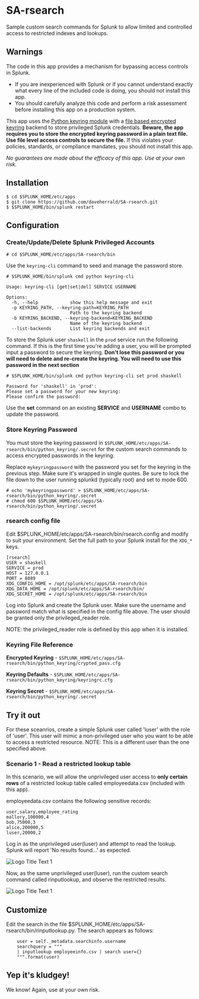 # SA-rsearch
Sample custom search commands for Splunk to allow limited and controlled access to restricted indexes and lookups.

## Warnings
The code in this app provides a mechanism for bypassing access controls in Splunk. 

* If you are inexperienced with Splunk or if you cannot understand exactly what every line of the included code is doing, you should not install this app. 
* You should carefully analyze this code and perform a risk assessment before installing this app on a production system. 

This app uses the [Python keyring module](https://pypi.python.org/pypi/keyring) with a [file based encrypted keyring](https://github.com/jaraco/keyrings.alt/blob/master/keyrings/alt/file.py#L71) backend to store privileged Splunk credentials. **Beware, the app requires you to store the encrypted keyring password in a plain text file. Use file level access controls to secure the file.** If this violates your policies, standards, or compliance mandates, you should not install this app.

*No guarantees are made about the efficacy of this app. Use at your own risk.*


## Installation
```
$ cd $SPLUNK_HOME/etc/apps
$ git clone https://github.com/daveherrald/SA-rsearch.git
$ $SPLUNK_HOME/bin/splunk restart
```


## Configuration
### Create/Update/Delete Splunk Privileged Accounts

```
# cd $SPLUNK_HOME/etc/apps/SA-rsearch/bin
```

Use the `keyring-cli` command to seed and manage the password store.

```
# $SPLUNK_HOME/bin/splunk cmd python keyring-cli

Usage: keyring-cli [get|set|del] SERVICE USERNAME

Options:
  -h, --help            show this help message and exit
  -p KEYRING_PATH, --keyring-path=KEYRING_PATH
                        Path to the keyring backend
  -b KEYRING_BACKEND, --keyring-backend=KEYRING_BACKEND
                        Name of the keyring backend
  --list-backends       List keyring backends and exit

```

To store the Splunk user `shaskell` in the `prod` service run the following command. If this is the first time you're adding a user, you will be prompted input a password to secure the keyring. **Don't lose this password or you will need to delete and re-create the keyring. You will need to use this password in the next section**

```
# $SPLUNK_HOME/bin/splunk cmd python keyring-cli set prod shaskell

Password for 'shaskell' in 'prod': 
Please set a password for your new keyring: 
Please confirm the password: 
```

Use the **set** command on an existing **SERVICE** and **USERNAME** combo to update the password.

### Store Keyring Password
You must store the keyring password in `$SPLUNK_HOME/etc/apps/SA-rsearch/bin/python_keyring/.secret` for the custom search commands to access encrypted passwords in the keyring.

Replace `mykeyringpassword` with the password you set for the keyring in the previous step. Make sure it's wrapped in single quotes. Be sure to lock the file down to the user running splunkd (typically root) and set to mode 600.

```
# echo 'mykeyringpassword' > $SPLUNK_HOME/etc/apps/SA-rsearch/bin/python_keyring/.secret
# chmod 600 $SPLUNK_HOME/etc/apps/SA-rsearch/bin/python_keyring/.secret
```

### rsearch config file
Edit $SPLUNK_HOME/etc/apps/SA-rsearch/bin/rsearch.config and modify to suit your environment. Set the full path to your Splunk install for the `XDG_*` keys.

```
[rsearch]
USER = shaskell
SERVICE = prod
HOST = 127.0.0.1
PORT = 8089
XDG_CONFIG_HOME = /opt/splunk/etc/apps/SA-rsearch/bin
XDG_DATA_HOME = /opt/splunk/etc/apps/SA-rsearch/bin/
XDG_SECRET_HOME = /opt/splunk/etc/apps/SA-rsearch/bin
```

Log into Splunk and create the Splunk user. Make sure the username and password match what is specified in the config file above. The user should be granted only the privileged_reader role. 

NOTE: the privileged_reader role is defined by this app when it is installed.

### Keyring File Reference
**Encrypted Keyring** - `$SPLUNK_HOME/etc/apps/SA-rsearch/bin/python_keyring/crypted_pass.cfg`

**Keyring Defaults** - `$SPLUNK_HOME/etc/apps/SA-rsearch/bin/python_keyring/keyringrc.cfg`

**Keyring Secret** - `$SPLUNK_HOME/etc/apps/SA-rsearch/bin/python_keyring/.secret`

## Try it out
For these sceanrios, create a simple Splunk user called 'luser' with the role of 'user'. This user will mimic a non-privileged user who you want to be able to access a restricted resource. NOTE: This is a different user than the one specified above.

### Scenario 1 - Read a restricted lookup table
In this scenario, we will allow the unprivileged user access to **only certain rows** of a restricted lookup table called employeedata.csv (included with this app). 

employeedata.csv contains the following sensitive records:

```
user,salary,employee_rating
mallory,100000,4
bob,75000,3
alice,200000,5
luser,20000,2
```

Log in as the unprivileged user(luser) and attempt to read the lookup. Splunk will report 'No results found...' as expected.

![](https://github.com/daveherrald/SA-rsearch/raw/master/images/failed-inputlookup.png "Logo Title Text 1")

Now, as the same unprivileged user(luser), run the custom search command called rinputlookup, and observe the restricted results.

![](https://github.com/daveherrald/SA-rsearch/raw/master/images/rinputlookup.png "Logo Title Text 1")

## Customize

Edit the search in the file $SPLUNK_HOME/etc/apps/SA-rsearch/bin/rinputlookup.py. The search appears as follows:

```
    user = self._metadata.searchinfo.username
    searchquery = """
    | inputlookup employeeinfo.csv | search user={}
    """.format(user)
```

## Yep it's kludgey!
We know! Again, use at your own risk.
